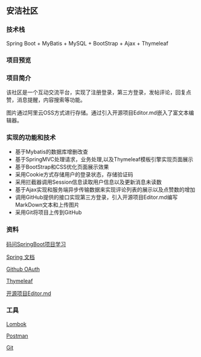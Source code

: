 ## 安洁社区

### 技术栈
Spring Boot + MyBatis + MySQL + BootStrap + Ajax + Thymeleaf

### 项目预览


### 项目简介
该社区是一个互动交流平台，实现了注册登录，第三方登录，发帖评论，回复点赞，消息提醒，内容搜索等功能。

图片通过阿里云OSS方式进行存储。通过引入开源项目Editor.md嵌入了富文本编辑器。

### 实现的功能和技术

- 基于Mybatis的数据库增删改查
- 基于SpringMVC处理请求，业务处理,以及Thymeleaf模板引擎实现页面展示
- 基于BootStrap和CSS优化页面展示效果
- 采用Cookie方式存储用户的登录状态，存储验证码
- 采用拦截器调用Session信息读取用户信息以及更新消息未读数
- 基于Ajax实现和服务端异步传输数据来实现评论列表的展示以及点赞数的增加
- 调用GitHub提供的接口实现第三方登录，引入开源项目Editor.md编写MarkDown文本和上传图片
- 采用Git将项目上传到GitHub

### 资料
[码问SpringBoot项目学习](https://www.bilibili.com/video/BV1r4411r7au?p=1)

[Spring 文档](https://spring.io/guides)

[Github OAuth](https://developer.github.com/apps/building-oauth-apps/creating-an-oauth-app/)

[Thymeleaf](https://www.thymeleaf.org/doc/tutorials/3.0/usingthymeleaf.html#setting-attribute-values)

[开源项目Editor.md](https://github.com/pandao/editor.md)

### 工具
[Lombok](https://www.projectlombok.org)

[Postman](https://chrome.google.com/webstore/detail/coohjcphdfgbiolnekdpbcijmhambjff)

[Git](https://git-scm.com/download)  